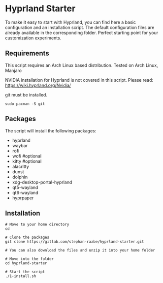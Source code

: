 # Hyprland Starter

To make it easy to start with Hyprland, you can find here a basic configuration and an installation script.
The default configuration files are already available in the corresponding folder.
Perfect starting point for your customization experiments.

## Requirements

This script requires an Arch Linux based distribution. Tested on Arch Linux, Manjaro 

NVIDIA installation for Hyprland is not covered in this script. Please read: https://wiki.hyprland.org/Nvidia/

git must be installed.
```
sudo pacman -S git
```


## Packages

The script will install the following packages:

- hyprland 
- waybar 
- rofi 
- wofi #optional
- kitty #optional
- alacritty 
- dunst 
- dolphin 
- xdg-desktop-portal-hyprland 
- qt5-wayland 
- qt6-wayland 
- hyprpaper

## Installation

```
# Move to your home directory
cd

# Clone the packages
git clone https://gitlab.com/stephan-raabe/hyprland-starter.git

# You can also download the files and unzip it into your home folder

# Move into the folder
cd hyprland-starter

# Start the script
./1-install.sh
```
